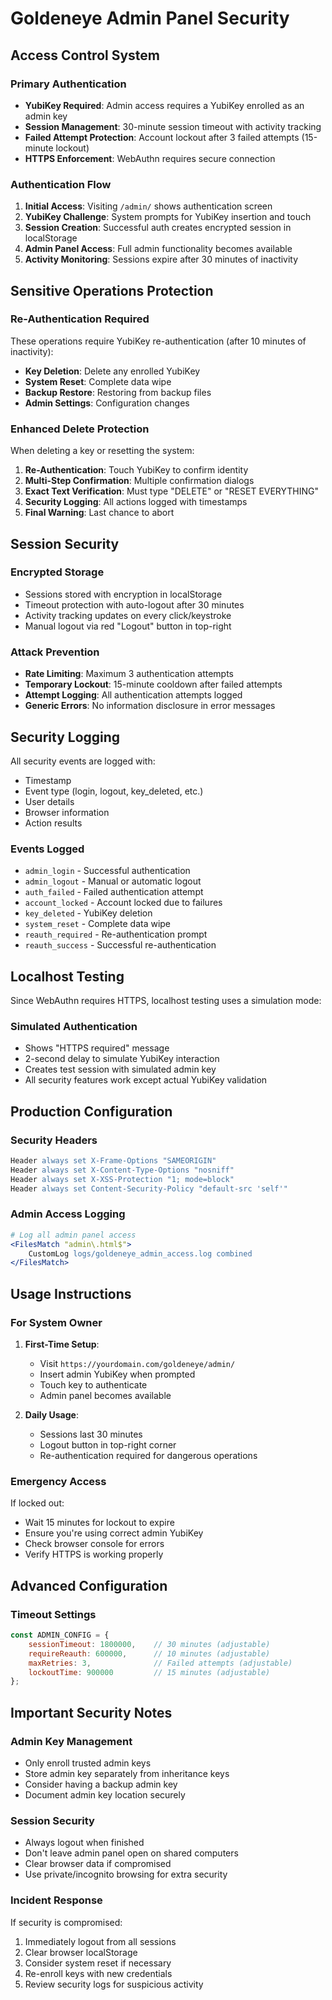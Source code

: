# Goldeneye Admin Panel Security

## Access Control System

### Primary Authentication
- **YubiKey Required**: Admin access requires a YubiKey enrolled as an admin key
- **Session Management**: 30-minute session timeout with activity tracking
- **Failed Attempt Protection**: Account lockout after 3 failed attempts (15-minute lockout)
- **HTTPS Enforcement**: WebAuthn requires secure connection

### Authentication Flow
1. **Initial Access**: Visiting `/admin/` shows authentication screen
2. **YubiKey Challenge**: System prompts for YubiKey insertion and touch
3. **Session Creation**: Successful auth creates encrypted session in localStorage
4. **Admin Panel Access**: Full admin functionality becomes available
5. **Activity Monitoring**: Sessions expire after 30 minutes of inactivity

## Sensitive Operations Protection

### Re-Authentication Required
These operations require YubiKey re-authentication (after 10 minutes of inactivity):

- **Key Deletion**: Delete any enrolled YubiKey
- **System Reset**: Complete data wipe
- **Backup Restore**: Restoring from backup files
- **Admin Settings**: Configuration changes

### Enhanced Delete Protection
When deleting a key or resetting the system:

1. **Re-Authentication**: Touch YubiKey to confirm identity
2. **Multi-Step Confirmation**: Multiple confirmation dialogs
3. **Exact Text Verification**: Must type "DELETE" or "RESET EVERYTHING"
4. **Security Logging**: All actions logged with timestamps
5. **Final Warning**: Last chance to abort

## Session Security

### Encrypted Storage
- Sessions stored with encryption in localStorage
- Timeout protection with auto-logout after 30 minutes
- Activity tracking updates on every click/keystroke
- Manual logout via red "Logout" button in top-right

### Attack Prevention
- **Rate Limiting**: Maximum 3 authentication attempts
- **Temporary Lockout**: 15-minute cooldown after failed attempts
- **Attempt Logging**: All authentication attempts logged
- **Generic Errors**: No information disclosure in error messages

## Security Logging

All security events are logged with:
- Timestamp
- Event type (login, logout, key_deleted, etc.)
- User details
- Browser information
- Action results

### Events Logged
- `admin_login` - Successful authentication
- `admin_logout` - Manual or automatic logout
- `auth_failed` - Failed authentication attempt
- `account_locked` - Account locked due to failures
- `key_deleted` - YubiKey deletion
- `system_reset` - Complete data wipe
- `reauth_required` - Re-authentication prompt
- `reauth_success` - Successful re-authentication

## Localhost Testing

Since WebAuthn requires HTTPS, localhost testing uses a simulation mode:

### Simulated Authentication
- Shows "HTTPS required" message
- 2-second delay to simulate YubiKey interaction
- Creates test session with simulated admin key
- All security features work except actual YubiKey validation

## Production Configuration

### Security Headers
```apache
Header always set X-Frame-Options "SAMEORIGIN"
Header always set X-Content-Type-Options "nosniff"
Header always set X-XSS-Protection "1; mode=block"
Header always set Content-Security-Policy "default-src 'self'"
```

### Admin Access Logging
```apache
# Log all admin panel access
<FilesMatch "admin\.html$">
    CustomLog logs/goldeneye_admin_access.log combined
</FilesMatch>
```

## Usage Instructions

### For System Owner
1. **First-Time Setup**:
   - Visit `https://yourdomain.com/goldeneye/admin/`
   - Insert admin YubiKey when prompted
   - Touch key to authenticate
   - Admin panel becomes available

2. **Daily Usage**:
   - Sessions last 30 minutes
   - Logout button in top-right corner
   - Re-authentication required for dangerous operations

### Emergency Access
If locked out:
- Wait 15 minutes for lockout to expire
- Ensure you're using correct admin YubiKey
- Check browser console for errors
- Verify HTTPS is working properly

## Advanced Configuration

### Timeout Settings
```javascript
const ADMIN_CONFIG = {
    sessionTimeout: 1800000,    // 30 minutes (adjustable)
    requireReauth: 600000,      // 10 minutes (adjustable)
    maxRetries: 3,              // Failed attempts (adjustable)
    lockoutTime: 900000         // 15 minutes (adjustable)
};
```

## Important Security Notes

### Admin Key Management
- Only enroll trusted admin keys
- Store admin key separately from inheritance keys
- Consider having a backup admin key
- Document admin key location securely

### Session Security
- Always logout when finished
- Don't leave admin panel open on shared computers
- Clear browser data if compromised
- Use private/incognito browsing for extra security

### Incident Response
If security is compromised:
1. Immediately logout from all sessions
2. Clear browser localStorage
3. Consider system reset if necessary
4. Re-enroll keys with new credentials
5. Review security logs for suspicious activity